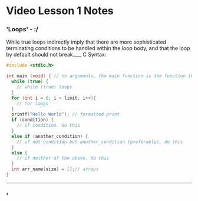 # Video Lesson 1 Notes

### 'Loops' - :/
While true loops indirectly imply that there are more sophisticated terminating conditions to be handled within the loop body, and that the loop by default should not break.___
C Syntax:
```C
#include <stdio.h>

int main (void) { // no arguments, the main function is the function that runs every time the file is executed
  while (true) {
    // while (true) loops
  }
  for (int i = 0; i < limit; i++){
    // for loops
  }
  printf("Hello World"); // formatted print
  if (condition) {
    // if condition, do this
  }
  else if (another_condition) {
    // if not condition but another_condition (preferably), do this
  }
  else {
    // if neither of the above, do this
  }
  int arr_name[size] = [];// arrays
}
```
***
### '


